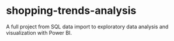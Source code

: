 # shopping-trends-analysis
A full project from SQL data import to exploratory data analysis and visualization with Power BI.
